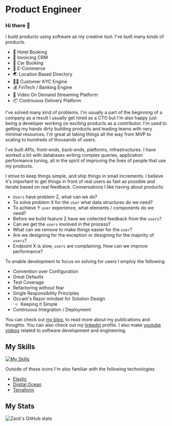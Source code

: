 
# Product Engineer 

### Hi there 👋

I build products using software as my creative tool. I've built many kinds of products.

+ 🏨 Hotel Booking
+ 🧾 Invoicing CRM
+ 🚗 Car Booking
+ 🛒 E-Commerce
+ 🌏 Location Based Directory
+ 🦹‍♂️ Customer KYC Engine
+ 💰 FinTech / Banking Engine
+ 🎥 Video On Demand Streaming Platform
+ 📦 Continuous Delivery Platform

I've solved many kind of problems. I'm usually a part of the beginning of a company as a result I usually get hired as a CTO but I'm also happy just being a developer working on exciting products as a contributor. I'm used to getting my hands dirty building products and leading teams with very minimal resources. I'm great at taking things all the way from MVP to scaling to hundreds of thousands of users.

I've built APIs, front-ends, back-ends, platforms, infrastructures. I have worked a lot with databases writing complex queries, application performance tuning, all in the spirit of improving the lives of people that use my products.

I strive to keep things simple, and ship things in small increments. I believe it's important to get things in front of real users as fast as possible and iterate based on real feedback. Conversations I like having about products:

+ `Users` have problem Z, what can we do?
+ To solve problem X for the `user` what data structures do we need?
+ To achieve Y `user` experience, what elements / components do we need?
+ Before we build feature Z have we collected feedback from the `users`? 
+ Can we get the `users` involved in the process?
+ What can we remove to make things easier for the `user`?
+ Are we designing for the exception or designing for the majority of `users`?
+ Endpoint X is slow, `users` are complaining. How can we improve performance?

To enable development to focus on solving for users I employ the following:

+ Convention over Configuration
+ Great Defaults
+ Test Coverage
+ Refactoring without fear
+ Single Responsibility Principles
+ Occam's Razor mindset for Solution Design
  + Keeping it Simple
+ Continuous Integration / Deployment

You can check out [my blog](https://www.zacksiri.com), to read more about my publications and thoughts. You can also check out my [linkedin](https://www.linkedin.com/in/zacksiri/) profile.  I also make [youtube videos](https://www.youtube.com/codemynet) related to software development and engineering.

## My Skills

[![My Skills](https://skillicons.dev/icons?i=js,typescript,react,tailwind,html,css,astro,rails,ruby,elixir,postgres,redis,linux,aws,gcp,cloudflare,githubactions)](https://github.com/zacksiri)

Outside of these icons I'm also familiar with the following technologies

+ [Elastic](https://elastic.co)
+ [Digital Ocean](https://digitalocean.com)
+ [Terraform](https://terraform.io)

## My Stats
![Zack's GitHub stats](https://github-readme-stats.vercel.app/api?username=zacksiri&show_icons=true&theme=synthwave&hide_border=true)

<!--
**zacksiri/zacksiri** is a ✨ _special_ ✨ repository because its `README.md` (this file) appears on your GitHub profile.

Here are some ideas to get you started:

- 🔭 I’m currently working on ...
- 🌱 I’m currently learning ...
- 👯 I’m looking to collaborate on ...
- 🤔 I’m looking for help with ...
- 💬 Ask me about ...
- 📫 How to reach me: ...
- 😄 Pronouns: ...
- ⚡ Fun fact: ...
-->
